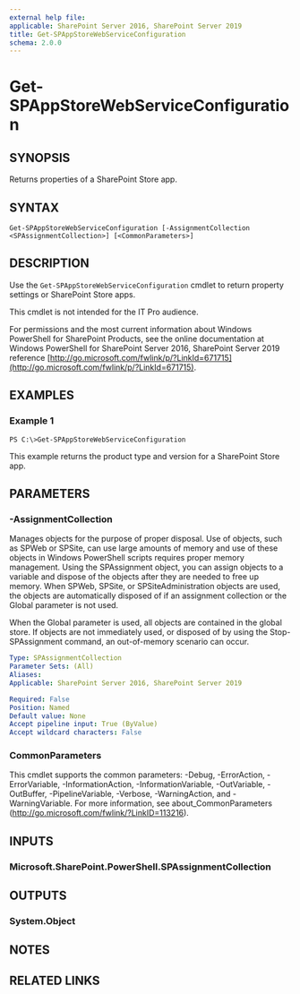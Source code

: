 ```yaml
---
external help file: 
applicable: SharePoint Server 2016, SharePoint Server 2019
title: Get-SPAppStoreWebServiceConfiguration
schema: 2.0.0
---
```


# Get-SPAppStoreWebServiceConfiguration

## SYNOPSIS
Returns properties of a SharePoint Store app.

## SYNTAX

```
Get-SPAppStoreWebServiceConfiguration [-AssignmentCollection <SPAssignmentCollection>] [<CommonParameters>]
```

## DESCRIPTION
Use the `Get-SPAppStoreWebServiceConfiguration` cmdlet to return property settings or SharePoint Store apps.

This cmdlet is not intended for the IT Pro audience.

For permissions and the most current information about Windows PowerShell for SharePoint Products, see the online documentation at Windows PowerShell for SharePoint Server 2016, SharePoint Server 2019 reference [http://go.microsoft.com/fwlink/p/?LinkId=671715](http://go.microsoft.com/fwlink/p/?LinkId=671715).

## EXAMPLES

### Example 1 
```
PS C:\>Get-SPAppStoreWebServiceConfiguration
```

This example returns the product type and version for a SharePoint Store app.

## PARAMETERS

### -AssignmentCollection
Manages objects for the purpose of proper disposal. Use of objects, such as SPWeb or SPSite, can use large amounts of memory and use of these objects in Windows PowerShell scripts requires proper memory management. Using the SPAssignment object, you can assign objects to a variable and dispose of the objects after they are needed to free up memory. When SPWeb, SPSite, or SPSiteAdministration objects are used, the objects are automatically disposed of if an assignment collection or the Global parameter is not used.

When the Global parameter is used, all objects are contained in the global store. If objects are not immediately used, or disposed of by using the Stop-SPAssignment command, an out-of-memory scenario can occur.

```yaml
Type: SPAssignmentCollection
Parameter Sets: (All)
Aliases: 
Applicable: SharePoint Server 2016, SharePoint Server 2019

Required: False
Position: Named
Default value: None
Accept pipeline input: True (ByValue)
Accept wildcard characters: False
```

### CommonParameters
This cmdlet supports the common parameters: -Debug, -ErrorAction, -ErrorVariable, -InformationAction, -InformationVariable, -OutVariable, -OutBuffer, -PipelineVariable, -Verbose, -WarningAction, and -WarningVariable. For more information, see about_CommonParameters (http://go.microsoft.com/fwlink/?LinkID=113216).

## INPUTS

### Microsoft.SharePoint.PowerShell.SPAssignmentCollection

## OUTPUTS

### System.Object

## NOTES

## RELATED LINKS

